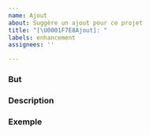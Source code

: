 ```yaml
---
name: Ajout
about: Suggère un ajout pour ce projet
title: "[\U0001F7E8Ajout]: "
labels: enhancement
assignees: ''

---
```


### But

### Description


### Exemple
